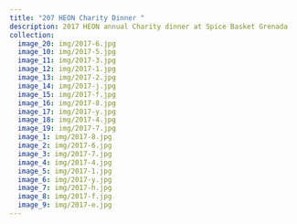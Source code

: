 ```yaml
---
title: "207 HEON Charity Dinner "
description: 2017 HEON annual Charity dinner at Spice Basket Grenada
collection:
  image_20: img/2017-6.jpg
  image_10: img/2017-5.jpg
  image_11: img/2017-3.jpg
  image_12: img/2017-1.jpg
  image_13: img/2017-2.jpg
  image_14: img/2017-j.jpg
  image_15: img/2017-f.jpg
  image_16: img/2017-8.jpg
  image_17: img/2017-y.jpg
  image_18: img/2017-4.jpg
  image_19: img/2017-7.jpg
  image_1: img/2017-8.jpg
  image_2: img/2017-6.jpg
  image_3: img/2017-7.jpg
  image_4: img/2017-4.jpg
  image_5: img/2017-1.jpg
  image_6: img/2017-y.jpg
  image_7: img/2017-h.jpg
  image_8: img/2017-f.jpg
  image_9: img/2017-e.jpg
---
```

